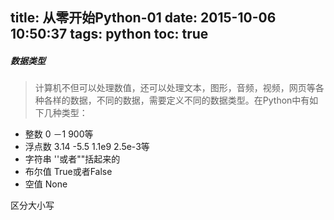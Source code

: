 title: 从零开始Python-01
date: 2015-10-06 10:50:37
tags: python
toc: true
---
##### 数据类型
>计算机不但可以处理数值，还可以处理文本，图形，音频，视频，网页等各种各样的数据，不同的数据，需要定义不同的数据类型。在Python中有如下几种类型：
<!--more-->
* 整数
	0 －1 900等
* 浮点数
	3.14 -5.5 1.1e9 2.5e-3等
* 字符串
	''或者""括起来的
* 布尔值
	True或者False
* 空值
	None

区分大小写